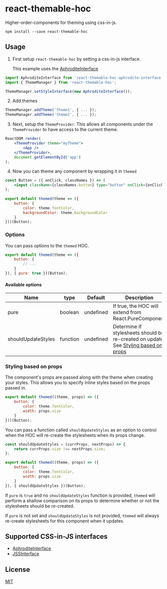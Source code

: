 # react-themable-hoc

Higher-order-components for theming using css-in-js.

```
npm install --save react-themable-hoc
```

## Usage

1. First setup `react-themable-hoc` by setting a css-in-js interface.

    This example uses the [AphroditeInterface](https://github.com/jtberglund/react-themable-hoc-aphrodite-interface)

```js
import AphroditeInterface from 'react-themable-hoc-aphrodite-interface';
import { ThemeManager } from 'react-themable-hoc';

ThemeManager.setStyleInterface(new AphroditeInterface());
```

2. Add themes

```js
ThemeManager.addTheme('theme1', { ... });
ThemeManager.addTheme('theme2', { ... });
```

3. Next, setup the `ThemeProvider`. This allows all components under the `ThemeProvider` to have access to the current theme.

```jsx
ReactDOM.render(
    <ThemeProvider theme="myTheme">
        <App />
    </ThemeProvider>,
    document.getElementById('app')
);
```

4. Now you can theme any component by wrapping it in `themed`

```jsx
const Button = ({ onClick, classNames }) => (
    <input className={classNames.button} type="button" onClick={onClick} />
);

export default themed(theme => ({
    button: {
        color: theme.fontColor,
        backgroundColor: theme.backgroundColor
    }
}))(Button);
```

### Options

You can pass options to the `themed` HOC.

```js
export default themed(theme => ({
    button: {
        // ...
    }
}), { pure: true })(Button);
```

#### Available options
| Name | type | Default | Description |
|------|------|---------|-------------|
| pure | boolean | undefined | If true, the HOC will extend from React.PureComponent |
|shouldUpdateStyles| function | undefined | Determine if stylesheets should be re-created on update. See [Styling based on props](#style-props)|

### <a name="style-props"></a>Styling based on props

The component's props are passed along with the theme when creating your styles. This allows you to specify inline styles based on the props passed in.

```js
export default themed((theme, props) => ({
    button: {
        color: theme.fontColor,
        width: props.size
    }
}))(Button);
```

You can pass a function called `shouldUpdateStyles` as an option to control when the HOC will re-create the stylesheets when its props change.

```js
const shouldUpdateStyles = (currProps, nextProps) => {
    return currProps.size !== nextProps.size;
};

export default themed((theme, props) => ({
    button: {
        color: theme.fontColor,
        width: props.size
    }
}), { shouldUpdateStyles })(Button);
```

If `pure` is `true` and no `shouldUpdateStyles` function is provided, `themed` will perform a shallow comparison on its props to determine whether or not the stylesheets should be re-created.

If `pure` is not set and `shouldUpdateStyles` is not provided, `themed` will always re-create stylesheets for this component when it updates.

## Supported CSS-in-JS interfaces

- [AphroditeInterface](https://github.com/jtberglund/react-themable-hoc-aphrodite-interface)
- [JSSInterface](https://github.com/jtberglund/react-themable-hoc-jss-interface)

## License

[MIT](https://github.com/jtberglund/react-themable-hoc/blob/master/LICENSE)